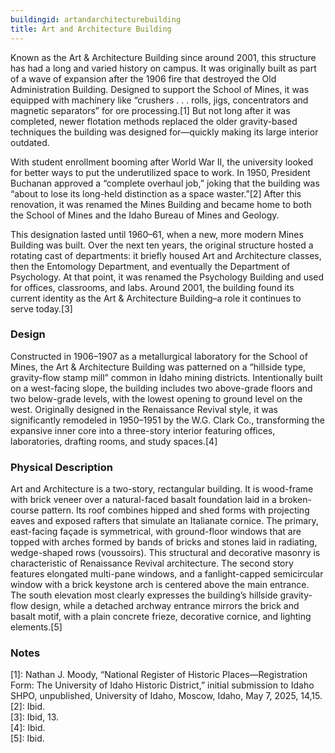 ```yaml
---
buildingid: artandarchitecturebuilding
title: Art and Architecture Building
---
```



Known as the Art & Architecture Building since around 2001, this structure has had a long and varied history on campus. It was originally built as part of a wave of expansion after the 1906 fire that destroyed the Old Administration Building. Designed to support the School of Mines, it was equipped with machinery like “crushers . . . rolls, jigs, concentrators and magnetic separators” for ore processing.[1] But not long after it was completed, newer flotation methods replaced the older gravity-based techniques the building was designed for—quickly making its large interior outdated.
  
With student enrollment booming after World War II, the university looked for better ways to put the underutilized space to work. In 1950, President Buchanan approved a “complete overhaul job,” joking that the building was “about to lose its long-held distinction as a space waster.”[2] After this renovation, it was renamed the Mines Building and became home to both the School of Mines and the Idaho Bureau of Mines and Geology.

This designation lasted until 1960–61, when a new, more modern Mines Building was built. Over the next ten years, the original structure hosted a rotating cast of departments: it briefly housed Art and Architecture classes, then the Entomology Department, and eventually the Department of Psychology. At that point, it was renamed the Psychology Building and used for offices, classrooms, and labs. Around 2001, the building found its current identity as the Art & Architecture Building–a role it continues to serve today.[3]

### Design

Constructed in 1906–1907 as a metallurgical laboratory for the School of Mines, the Art & Architecture Building was patterned on a “hillside type, gravity-flow stamp mill” common in Idaho mining districts. Intentionally built on a west-facing slope, the building includes two above-grade floors and two below-grade levels, with the lowest opening to ground level on the west. Originally designed in the Renaissance Revival style, it was significantly remodeled in 1950–1951 by the W.G. Clark Co., transforming the expansive inner core into a three-story interior featuring offices, laboratories, drafting rooms, and study spaces.[4]

### Physical Description
Art and Architecture is a two-story, rectangular building. It is wood-frame with brick veneer over a natural-faced basalt foundation laid in a broken-course pattern. Its roof combines hipped and shed forms with projecting eaves and exposed rafters that simulate an Italianate cornice. The primary, east-facing façade is symmetrical, with ground-floor windows that are topped with arches formed by bands of bricks and stones laid in radiating, wedge-shaped rows (voussoirs). This structural and decorative masonry is characteristic of Renaissance Revival architecture. The second story features elongated multi-pane windows, and a fanlight-capped semicircular window with a brick keystone arch is centered above the main entrance. The south elevation most clearly expresses the building’s hillside gravity-flow design, while a detached archway entrance mirrors the brick and basalt motif, with a plain concrete frieze, decorative cornice, and lighting elements.[5]



### Notes 
[1]:  Nathan J. Moody, “National Register of Historic Places—Registration Form: The University of Idaho Historic District,” initial submission to Idaho SHPO, unpublished, University of Idaho, Moscow, Idaho, May 7, 2025, 14,15.   
[2]: Ibid.  
[3]: Ibid, 13.   
[4]: Ibid.   
[5]: Ibid.  
